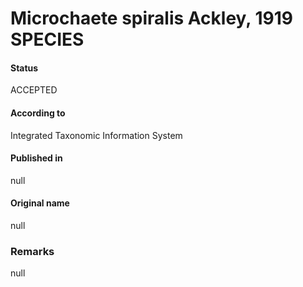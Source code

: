 Microchaete spiralis Ackley, 1919 SPECIES
=======

#### Status
ACCEPTED

#### According to
Integrated Taxonomic Information System

#### Published in
null

#### Original name
null

### Remarks
null